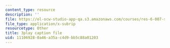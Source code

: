 ```yaml
---
content_type: resource
description: ''
file: https://ol-ocw-studio-app-qa.s3.amazonaws.com/courses/res-6-007-signals-and-systems-spring-2011/111069280a46a35ac4d9bb5c88a01203_mC3TiBJiCsY.srt
file_type: application/x-subrip
resourcetype: Other
title: 3play caption file
uid: 11106928-0a46-a35a-c4d9-bb5c88a01203
---
```

